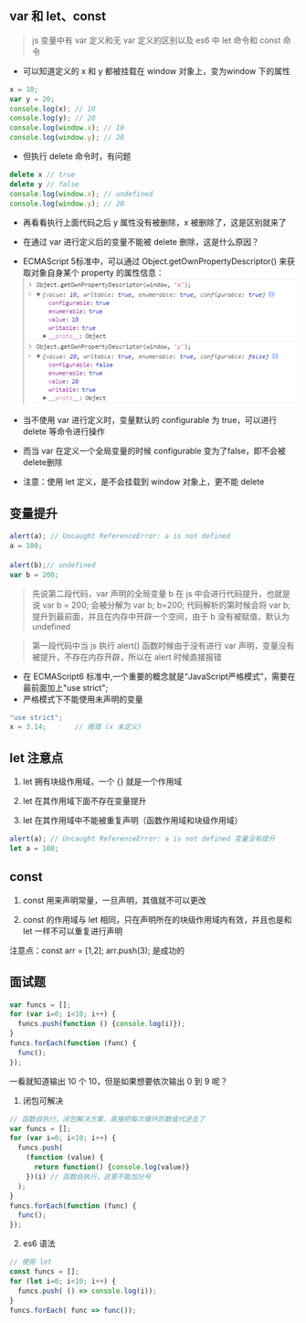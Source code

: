 ## var 和 let、const

> js 变量中有 var 定义和无 var 定义的区别以及 es6 中 let 命令和 const 命令

- 可以知道定义的 x 和 y 都被挂载在 window 对象上，变为window 下的属性
```javascript
x = 10;
var y = 20;
console.log(x); // 10
console.log(y); // 20
console.log(window.x); // 10
console.log(window.y); // 20
```
- 但执行 delete 命令时，有问题
```javascript
delete x // true
delete y // false
console.log(window.x); // undefined
console.log(window.y); // 20
```
- 再看看执行上面代码之后 y 属性没有被删除，x 被删除了，这是区别就来了

- 在通过 var 进行定义后的变量不能被 delete 删除，这是什么原因？
- ECMAScript 5标准中，可以通过 Object.getOwnPropertyDescriptor() 来获取对象自身某个 property 的属性信息：
![](https://raw.githubusercontent.com/Krryxa/WORK-LEARNING/master/images/p_18.jpg)

- 当不使用 var 进行定义时，变量默认的 configurable 为 true，可以进行 delete 等命令进行操作
- 而当 var 在定义一个全局变量的时候 configurable 变为了false，即不会被delete删除

- 注意：使用 let 定义，是不会挂载到 window 对象上，更不能 delete

## 变量提升
```javascript
alert(a); // Uncaught ReferenceError: a is not defined
a = 100;

alert(b);// undefined
var b = 200;
```
> 先说第二段代码，var 声明的全局变量 b 在 js 中会进行代码提升，也就是说 var b = 200; 会被分解为 var b; b=200; 代码解析的第时候会将 var b;提升到最前面，并且在内存中开辟一个空间，由于 b 没有被赋值，默认为 undefined

> 第一段代码中当 js 执行 alert() 函数时候由于没有进行 var 声明，变量没有被提升，不存在内存开辟，所以在 alert 时候直接报错
- 在 ECMAScript6 标准中,一个重要的概念就是“JavaScript严格模式”，需要在最前面加上"use strict";
- 严格模式下不能使用未声明的变量
```javascript
"use strict";
x = 3.14;       // 报错 (x 未定义)
```

## let 注意点
1. let 拥有块级作用域，一个 {} 就是一个作用域

2. let 在其作用域下面不存在变量提升

3. let 在其作用域中不能被重复声明（函数作用域和块级作用域）
``` javascript
alert(a); // Uncaught ReferenceError: a is not defined 变量没有提升
let a = 100;
```

## const
1. const 用来声明常量，一旦声明，其值就不可以更改

2. const 的作用域与 let 相同，只在声明所在的块级作用域内有效，并且也是和 let 一样不可以重复进行声明

注意点：const arr = [1,2]; arr.push(3); 是成功的

## 面试题
```javascript
var funcs = [];
for (var i=0; i<10; i++) {
  funcs.push(function () {console.log(i)});
}
funcs.forEach(function (func) {
  func();
});
```
一看就知道输出 10 个 10，但是如果想要依次输出 0 到 9 呢？

1. 闭包可解决
```javascript
// 函数自执行，闭包解决方案，直接把每次循环的数值代进去了
var funcs = [];
for (var i=0; i<10; i++) {
  funcs.push(
    (function (value) {
      return function() {console.log(value)}
    })(i) // 函数自执行，这里不能加分号
  );
}
funcs.forEach(function (func) {
  func();
});
```

2. es6 语法
```javascript
// 使用 let
const funcs = [];
for (let i=0; i<10; i++) {
  funcs.push( () => console.log(i));
}
funcs.forEach( func => func());
```